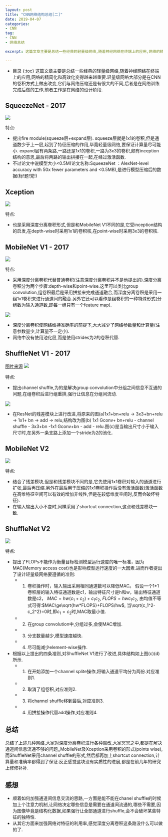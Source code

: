 ```yaml
---
layout: post
title: "CNN网络结构总结[二]"
date: 2019-04-07
categories:
- CNN
tag:
- CNN
- 网络总结

excerpt: 这篇文章主要是总结一些经典的轻量级网络,随着神经网络在终端上的应用,网络的精简化和高效化变得越来越重要.轻量级网络大部分是在CNN的卷积方式上做出改变,它们与网络压缩还是有很大的不同,后者是在网络训练完成后做的工作,前者工作是在网络的设计阶段.

---
```

* 目录
{:toc}
这篇文章主要是总结一些经典的轻量级网络,随着神经网络在终端上的应用,网络的精简化和高效化变得越来越重要.轻量级网络大部分是在CNN的卷积方式上做出改变,它们与网络压缩还是有很大的不同,后者是在网络训练完成后做的工作,前者工作是在网络的设计阶段.


## SqueezeNet - 2017

<img src="/assets/images/posts/CNN2/squeezenet.jpg"/>

特点:
- 提出fire module(squeeze层+expand层). squeeze层就是1x1的卷积,但是通道数少于上一层,起到了特征压缩的作用,毕竟轻量级网络,要保证计算量尽可能小. expand层有两条路,一路还是1x1的卷积,一路为3x3的卷积,颇有inception结构的意思,最后将两路的输出拼接在一起,在经过激活函数.
- 不过论文中说模型大小<0.5M(论文名称:SqueezeNet ：AlexNet-level accuracy with 50x fewer parameters and <0.5MB),是进行模型压缩后的数据(标!题!党!)

## Xception

<img src="/assets/images/posts/CNN2/xcepyion.jpg"/>

特点:
- 也是采用深度分离卷积形式,但是和MobileNet V1不同的是,它受inception结构的启发,在depth-wise时采用1x1的卷积核,在point-wise时采用3x3的卷积核.

## MobileNet V1 - 2017

<img src="/assets/images/posts/CNN2/mobilenet1.jpg"/>

特点:
- 采用深度分离卷积代替普通卷积(注意深度分离卷积并不是他提出的).深度分离卷积分为两个步骤:depth-wise和point-wise.这里可以类比group convolution,组卷积最后是采用拼接来完成通道融合,而深度分离卷积是采用一组1x1卷积来进行通道间的融合.另外它还可以看作是组卷积的一种特殊形式(分组数为输入通道数,即每一组只有一个feature map).

<img src="/assets/images/posts/CNN2/mobilenet12.png"/>

- 深度分离卷积使网络维持准确率的前提下,大大减少了网络参数量和计算量(注意参数量少,计算量不一定小).
- 网络中没有使用池化层,而是使用strides为2的卷积代替.

## ShuffleNet V1 - 2017

[图片来源](https://blog.csdn.net/u011974639/article/details/79200559)
<img src="/assets/images/posts/CNN2/shuffle.png"/>

特点:
- 提出channel shuffle,为的是解决group convolution中分组之间信息不互通的问题,在组卷积后进行组重排,强行让信息在分组间流动.

<img src="/assets/images/posts/CNN2/shuffle1.png"/>

- 在ResNet的残差模块上进行改进,将原来的图(a)1x1+bn+relu -> 3x3+bn+relu -> 1x1+ bn  -> add -> relu,结构改为图(b) 1x1 Gconv+ bn+relu - channel shuffle - 3x3+bn -1x1 Gconv+bn - add - relu.图(c)是当输出尺寸小于输入尺寸时,在另外一条支路上添加一个stride为2的池化.

## MobileNet V2

<img src="/assets/images/posts/CNN2/mobilenet2.png"/>

特点:
- 结合了残差模块,但是和残差模块不同的是,它先使用1x1卷积对输入的通道进行扩张,最后再压缩.另外在最后用于压缩的1x1卷积操作后没有激活函数(激活函数在高维特征空间可以有效的增加非线性,但是在较低维度空间时,反而会破坏特征).
- 在输入输出大小不变时,同样采用了shortcut connection,这点和残差模块一致.

## ShuffleNet V2

<img src="/assets/images/posts/CNN2/shuffle2.jpg"/>

特点:
- 提出了FLOPs不能作为衡量目标检测模型运行速度的唯一标准，因为MAC(Memory access cost)也是影响模型运行速度的一大因素.进而作者提出了设计轻量级网络要遵循的准则:
	- 1. 卷积操作时，输入输出采用相同通道数可以降低MAC。
	假设一个1*1卷积层的输入特征通道数是c1，输出特征尺寸是h和w，输出特征通道数是c2，
	$MAC=hw(c_1+c_2)+c_{1}c_{2}$,
	$FLOPS=hwc_{1}c_{2}$,
	由均值不等式可得:$MAC\ge\sqrt{hw*FLOPS}+FLOPS/hw$,
	当\sqrt{c_1^2-c_2^2}=0时,即$c_1=c_2$时,MAC取最小值.
	- 2. 在group convolution中,分组过多,会使MAC增加.
	- 3. 分支数量越少,模型速度越快.
	- 4. 尽可能减少element-wise操作.
- 根据以上提出的四条准则,对ShuffleNet V1进行了改进,具体结构如上图(c)(d)所示.
	- 1. 在开始添加一个channel splite操作,将输入通道平均分为两份.对应准则1.
	- 2. 取消了组卷积,对应准则2.
	- 3. 将channel shuffle移到最后,对应准则3.
	- 4. 用拼接操作代替add操作,对应准则4.

## 总结

总结了上述几种网络,大家对深度分离卷积进行各种魔改,大家冥冥之中,都是在解决通道间信息流通不够的问题,,MobileNet及Xception采用卷积的形式(points wise),而ShuffleNet采用channel shuffle的形式,然后都再加上shortcut connection,计算量和准确率都得到了保证.反正感觉这块没有实质性的进展,都是在前几年的研究上修修补补.

## 感想

- 顺着如何加强通道间信息交流的思路,一方面是能不能在chanel shuffle的时候加上个注意力机制,让网络决定哪些信息是需要在通道间流通的,哪些不需要,因为图像毕竟是结构化数据,如果强行让全部通道进行shuffle,会不会破坏某些特征的独特性.
- 从其它方面来加强网络对特征的利用率,感觉深度分离卷积这条路没什么可以做的了.
